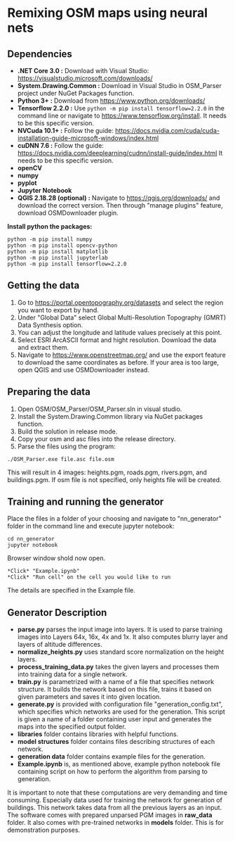 # Remixing OSM maps using neural nets

## Dependencies

* **.NET Core 3.0 :** Download with Visual Studio: https://visualstudio.microsoft.com/downloads/
* **System.Drawing.Common :** Download in Visual Studio in OSM\_Parser project under NuGet Packages function. 
* **Python 3+ :** Download from https://www.python.org/downloads/
* **Tensorflow 2.2.0 :** Use `python -m pip install tensorflow=2.2.0` in the command line or navigate to https://www.tensorflow.org/install. It needs to be this specific version.
* **NVCuda 10.1+ :** Follow the guide: https://docs.nvidia.com/cuda/cuda-installation-guide-microsoft-windows/index.html
* **cuDNN 7.6 :** Follow the guide: https://docs.nvidia.com/deeplearning/cudnn/install-guide/index.html It needs to be this specific version.
* **openCV**
* **numpy**
* **pyplot**
* **Jupyter Notebook**
* **QGIS 2.18.28 (optional) :** Navigate to https://qgis.org/downloads/ and download the correct version. Then through "manage plugins" feature, download OSMDownloader plugin.

**Install python the packages:**
```
python -m pip install numpy
python -m pip install opencv-python
python -m pip install matplotlib
python -m pip install jupyterlab
python -m pip install tensorflow=2.2.0
```

## Getting the data
1. Go to https://portal.opentopography.org/datasets and select the region you want to export by hand.
2. Under "Global Data" select Global Multi-Resolution Topography (GMRT) Data Synthesis option.
3. You can adjust the longitude and latitude values precisely at this point.
4. Select ESRI ArcASCII format and hight resolution. Download the data and extract them.
5. Navigate to https://www.openstreetmap.org/ and use the export feature to download the same coordinates as before. If your area is too large, open QGIS and use OSMDownloader instead.

## Preparing the data
1. Open OSM/OSM\_Parser/OSM\_Parser.sln in visual studio.
2. Install the System.Drawing.Common library via NuGet packages function.
3. Build the solution in release mode.
4. Copy your osm and asc files into the release directory.
5. Parse the files using the program:
```
./OSM_Parser.exe file.asc file.osm
```
This will result in 4 images: heights.pgm, roads.pgm, rivers.pgm, and buildings.pgm. If osm file is not specified, only heights file will be created.

## Training and running the generator
Place the files in a folder of your choosing and navigate to "nn_generator" folder in the command line and execute jupyter notebook:
```
cd nn_generator
jupyter notebook
```
Browser window shold now open.  
```
*Click* "Example.ipynb"  
*Click* "Run cell" on the cell you would like to run  
```
The details are specified in the Example file.

## Generator Description
* **parse.py** parses the input image into layers. It is used to parse training images into Layers 64x, 16x, 4x and 1x. It also computes blurry layer and layers of altitude differences.
* **normalize\_heights.py** uses standard score normalization on the height layers.
* **process\_training\_data.py** takes the given layers and processes them into training data for a single network.
* **train.py** is parametrized with a name of a file that specifies network structure. It builds the network based on this file, trains it based on given parameters and saves it into given location.
* **generate.py** is provided with configuration file "generation\_config.txt", which specifies which networks are used for the generation. This script is given a name of a folder containing user input and generates the maps into the specified output folder.
* **libraries** folder contains libraries with helpful functions.
* **model structures** folder contains files describing structures of each network.
* **generation data** folder contains example files for the generation.
* **Example.ipynb** is, as mentioned above, example python notebook file containing script on how to perform the algorithm from parsing to generation.

It is important to note that these computations are very demanding and time consuming. Especially data used for training the network for generation of buildings. This network takes data from all the previous layers as an input.
The software comes with prepared unparsed PGM images in **raw\_data** folder. It also comes with pre-trained networks in **models** folder. This is for demonstration purposes.